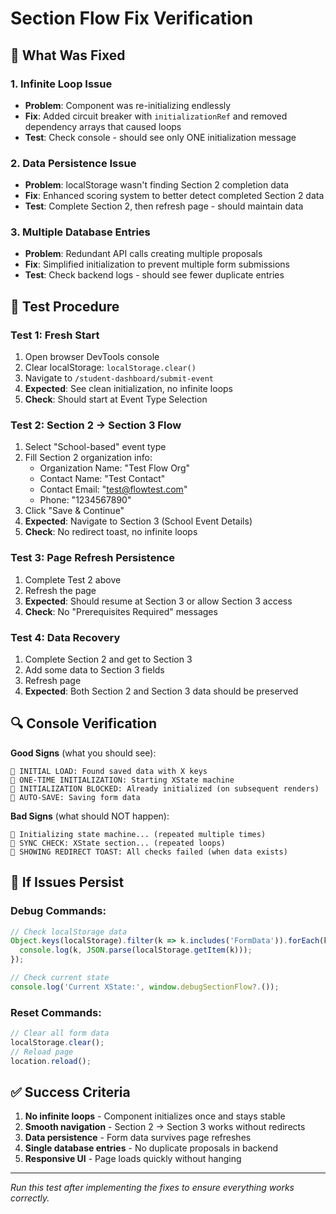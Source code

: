 # Section Flow Fix Verification

## 🎯 **What Was Fixed**

### 1. **Infinite Loop Issue**
- **Problem**: Component was re-initializing endlessly
- **Fix**: Added circuit breaker with `initializationRef` and removed dependency arrays that caused loops
- **Test**: Check console - should see only ONE initialization message

### 2. **Data Persistence Issue**  
- **Problem**: localStorage wasn't finding Section 2 completion data
- **Fix**: Enhanced scoring system to better detect completed Section 2 data
- **Test**: Complete Section 2, then refresh page - should maintain data

### 3. **Multiple Database Entries**
- **Problem**: Redundant API calls creating multiple proposals
- **Fix**: Simplified initialization to prevent multiple form submissions
- **Test**: Check backend logs - should see fewer duplicate entries

## 🧪 **Test Procedure**

### Test 1: Fresh Start
1. Open browser DevTools console
2. Clear localStorage: `localStorage.clear()`
3. Navigate to `/student-dashboard/submit-event`
4. **Expected**: See clean initialization, no infinite loops
5. **Check**: Should start at Event Type Selection

### Test 2: Section 2 → Section 3 Flow
1. Select "School-based" event type
2. Fill Section 2 organization info:
   - Organization Name: "Test Flow Org"
   - Contact Name: "Test Contact"
   - Contact Email: "test@flowtest.com"
   - Phone: "1234567890"
3. Click "Save & Continue"
4. **Expected**: Navigate to Section 3 (School Event Details)
5. **Check**: No redirect toast, no infinite loops

### Test 3: Page Refresh Persistence
1. Complete Test 2 above
2. Refresh the page
3. **Expected**: Should resume at Section 3 or allow Section 3 access
4. **Check**: No "Prerequisites Required" messages

### Test 4: Data Recovery
1. Complete Section 2 and get to Section 3
2. Add some data to Section 3 fields
3. Refresh page
4. **Expected**: Both Section 2 and Section 3 data should be preserved

## 🔍 **Console Verification**

**Good Signs** (what you should see):
```
🔄 INITIAL LOAD: Found saved data with X keys
🔄 ONE-TIME INITIALIZATION: Starting XState machine
🚨 INITIALIZATION BLOCKED: Already initialized (on subsequent renders)
💾 AUTO-SAVE: Saving form data
```

**Bad Signs** (what should NOT happen):
```
🚀 Initializing state machine... (repeated multiple times)
🔄 SYNC CHECK: XState section... (repeated loops)
🚨 SHOWING REDIRECT TOAST: All checks failed (when data exists)
```

## 🐛 **If Issues Persist**

### Debug Commands:
```javascript
// Check localStorage data
Object.keys(localStorage).filter(k => k.includes('FormData')).forEach(k => {
  console.log(k, JSON.parse(localStorage.getItem(k)));
});

// Check current state
console.log('Current XState:', window.debugSectionFlow?.());
```

### Reset Commands:
```javascript
// Clear all form data
localStorage.clear();
// Reload page
location.reload();
```

## ✅ **Success Criteria**

1. **No infinite loops** - Component initializes once and stays stable
2. **Smooth navigation** - Section 2 → Section 3 works without redirects
3. **Data persistence** - Form data survives page refreshes
4. **Single database entries** - No duplicate proposals in backend
5. **Responsive UI** - Page loads quickly without hanging

---

*Run this test after implementing the fixes to ensure everything works correctly.* 